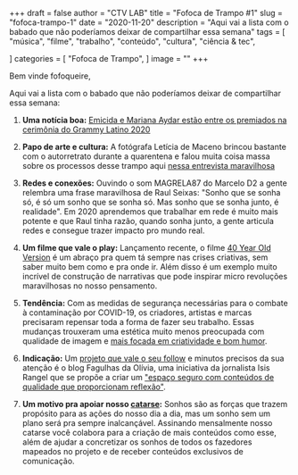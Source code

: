 +++
draft = false
author = "CTV LAB"
title = "Fofoca de Trampo #1"
slug = "fofoca-trampo-1"
date = "2020-11-20"
description = "Aqui vai a lista com o babado que não poderíamos deixar de compartilhar essa semana"
tags = [
    "música",
    "filme",
    "trabalho",
    "conteúdo", 
    "cultura", 
    "ciência & tec",

]
categories = [
    "Fofoca de Trampo",
]
image = ""
+++

Bem vinde fofoqueire, 

Aqui vai a lista com o babado que não poderíamos deixar de compartilhar essa semana:

1. **Uma notícia boa:** [Emicida e Mariana Aydar estão entre os premiados na cerimônia do Grammy Latino 2020](https://www.uol.com.br/splash/noticias/2020/11/19/anitta-emicida-veja-os-brasileiros-premiados-no-grammy-latino-2020.htm)

2. **Papo de arte e cultura:** A fotógrafa Letícia de Maceno brincou bastante com o autorretrato durante a quarentena e falou muita coisa massa sobre os processos desse trampo aqui [nessa entrevista maravilhosa](https://ctv-lab.medium.com/let%C3%ADcia-de-maceno-autorretrato-e-quarentena-1e7706feb301)

3. **Redes e conexões:**  Ouvindo o som MAGRELA87 do Marcelo D2 a gente relembra uma frase maravilhosa de Raul Seixas: "Sonho que se sonha só, é só um sonho que se sonha só. Mas sonho que se sonha junto, é realidade". Em 2020 aprendemos que trabalhar em rede é muito mais potente e que Raul tinha razão, quando sonha junto, a gente articula redes e consegue trazer impacto pro mundo real. 

4. **Um filme que vale o play:** Lançamento recente, o filme [40 Year Old Version](https://www.youtube.com/watch?v=RRpGNnaDzeE) é um abraço pra quem tá sempre nas crises criativas, sem saber muito bem como e pra onde ir. Além disso é um exemplo muito incrível de construção de narrativas que pode inspirar micro revoluções maravilhosas no nosso pensamento. 

5. **Tendência:** Com as medidas de segurança necessárias para o combate à contaminação por COVID-19, os criadores, artistas e marcas precisaram repensar toda a forma de fazer seu trabalho. Essas mudanças trouxeram uma estética muito menos preocupada com qualidade de imagem e [mais focada em criatividade e bom humor](https://www.youtube.com/watch?v=LTn6qMufMu0). 

6. **Indicação:** Um [projeto que vale o seu follow](https://www.catarse.me/fagulhasdaolivia) e minutos precisos da sua atenção é o blog Fagulhas da Olívia, uma iniciativa da jornalista Isis Rangel que se propõe a criar um ["espaço seguro com conteúdos de qualidade que proporcionam reflexão"](https://medium.com/fagulhas-da-olivia).

7. **Um motivo pra apoiar nosso [catarse](https://www.catarse.me/ctvlab):** Sonhos são as forças que trazem propósito para as ações do nosso dia a dia, mas um sonho sem um plano será pra sempre inalcançável. Assinando mensalmente nosso catarse você colabora para a criação de mais conteúdos como esse, além de ajudar a concretizar os sonhos de todos os fazedores mapeados no projeto e de receber conteúdos exclusivos de comunicação.